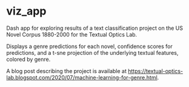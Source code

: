 # viz_app
Dash app for exploring results of a text classification project on the US Novel Corpus 1880-2000 for the Textual Optics Lab. 

Displays a genre predictions for each novel, confidence scores for predictions, and a t-sne projection of the underlying textual features, colored by genre.

A blog post describing the project is available at https://textual-optics-lab.blogspot.com/2020/07/machine-learning-for-genre.html.
